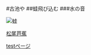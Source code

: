 #古池や
##蛙飛び込む
###水の音

![蛙](47-13639641_1.jpg"蛙ではない")

[松尾芭蕉](https://r-ijin.com/matuo-basyou/)

[testページ](./test.html)
